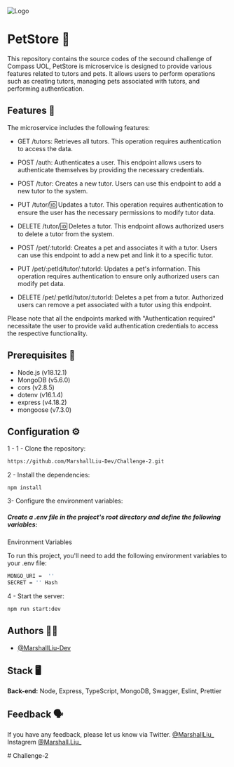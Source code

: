 
![Logo](https://pbs.twimg.com/media/Fz_13HiX0AEnCOH?format=png&name=small)


# PetStore 🐾
This repository contains the source codes of the secound challenge of Compass UOL, 
PetStore is microservice is designed to provide various features related to tutors and pets. It allows users to perform operations such as creating tutors, managing pets associated with tutors, and performing authentication.

## Features 📍
The microservice includes the following features:

- GET /tutors: Retrieves all tutors. This operation requires authentication to access the data.

- POST /auth: Authenticates a user. This endpoint allows users to authenticate themselves by providing the necessary credentials.

- POST /tutor: Creates a new tutor. Users can use this endpoint to add a new tutor to the system.

- PUT /tutor/:id: Updates a tutor. This operation requires authentication to ensure the user has the necessary permissions to modify tutor data.

- DELETE /tutor/:id: Deletes a tutor. This endpoint allows authorized users to delete a tutor from the system.

- POST /pet/:tutorId: Creates a pet and associates it with a tutor. Users can use this endpoint to add a new pet and link it to a specific tutor.

- PUT /pet/:petId/tutor/:tutorId: Updates a pet's information. This operation requires authentication to ensure only authorized users can modify pet data.

- DELETE /pet/:petId/tutor/:tutorId: Deletes a pet from a tutor. Authorized users can remove a pet associated with a tutor using this endpoint.

Please note that all the endpoints marked with "Authentication required" necessitate the user to provide valid authentication credentials to access the respective functionality.
## Prerequisites 👟 

- Node.js (v18.12.1)
- MongoDB (v5.6.0)
- cors (v2.8.5)
- dotenv (v16.1.4)
- express (v4.18.2)
- mongoose (v7.3.0)

## Configuration ⚙️

1 - 1 - Clone the repository:
```bash
https://github.com/MarshallLiu-Dev/Challenge-2.git
```
 2 - Install the dependencies:

 ```bas
 npm install
```

3- Configure the environment variables:

##### Create a .env file in the project's root directory and define the following variables:

Environment Variables

To run this project, you'll need to add the following environment variables to your .env file:

 ```bash
MONGO_URI =  ''            
SECRET = '' Hash 
```

4 - Start the server:


 ```bash
npm run start:dev
```
## Authors 🧑‍💻

-  [@MarshallLiu-Dev](https://www.github.com/MarshallLiu-Dev)


## Stack 🖥️ 

**Back-end:** Node, Express, TypeScript, MongoDB, Swagger, Eslint, Prettier


## Feedback 🗣️


If you have any feedback, please let us know via Twitter.  [@MarshallLiu_](https://twitter.com/MarshallLiu_) Instagrem  [@Marshall.Liu_](https://www.instagram.com/marshall.liu_/)

#   C h a l l e n g e - 2  
 